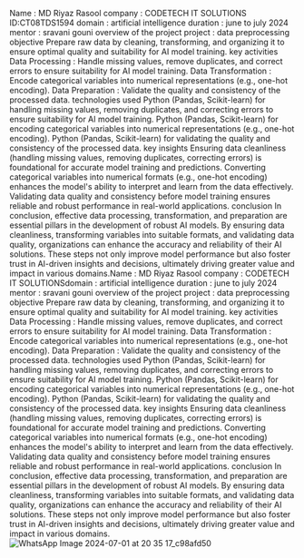 Name : MD Riyaz Rasool
company : CODETECH IT SOLUTIONS
ID:CT08TDS1594
domain : artificial intelligence
duration : june to july 2024
mentor : sravani gouni
overview of the project
project : data preprocessing
objective
Prepare raw data by cleaning, transforming, and organizing it to ensure optimal quality and suitability for AI model training.
key activities
Data Processing : Handle missing values, remove duplicates, and correct errors to ensure suitability for AI model training.
Data Transformation : Encode categorical variables into numerical representations (e.g., one-hot encoding).
Data Preparation : Validate the quality and consistency of the processed data.
technologies used
Python (Pandas, Scikit-learn) for handling missing values, removing duplicates, and correcting errors to ensure suitability for AI model training.
Python (Pandas, Scikit-learn) for encoding categorical variables into numerical representations (e.g., one-hot encoding).
Python (Pandas, Scikit-learn) for validating the quality and consistency of the processed data.
key insights
Ensuring data cleanliness (handling missing values, removing duplicates, correcting errors) is foundational for accurate model training and predictions.
Converting categorical variables into numerical formats (e.g., one-hot encoding) enhances the model's ability to interpret and learn from the data effectively.
Validating data quality and consistency before model training ensures reliable and robust performance in real-world applications.
conclusion
In conclusion, effective data processing, transformation, and preparation are essential pillars in the development of robust AI models. By ensuring data cleanliness, transforming variables into suitable formats, and validating data quality, organizations can enhance the accuracy and reliability of their AI solutions. These steps not only improve model performance but also foster trust in AI-driven insights and decisions, ultimately driving greater value and impact in various domains.Name : MD Riyaz Rasool
company : CODETECH IT SOLUTIONSdomain : artificial intelligence
duration : june to july 2024
mentor : sravani gouni
overview of the project
project : data preprocessing
objective
Prepare raw data by cleaning, transforming, and organizing it to ensure optimal quality and suitability for AI model training.
key activities
Data Processing : Handle missing values, remove duplicates, and correct errors to ensure suitability for AI model training.
Data Transformation : Encode categorical variables into numerical representations (e.g., one-hot encoding).
Data Preparation : Validate the quality and consistency of the processed data.
technologies used
Python (Pandas, Scikit-learn) for handling missing values, removing duplicates, and correcting errors to ensure suitability for AI model training.
Python (Pandas, Scikit-learn) for encoding categorical variables into numerical representations (e.g., one-hot encoding).
Python (Pandas, Scikit-learn) for validating the quality and consistency of the processed data.
key insights
Ensuring data cleanliness (handling missing values, removing duplicates, correcting errors) is foundational for accurate model training and predictions.
Converting categorical variables into numerical formats (e.g., one-hot encoding) enhances the model's ability to interpret and learn from the data effectively.
Validating data quality and consistency before model training ensures reliable and robust performance in real-world applications.
conclusion
In conclusion, effective data processing, transformation, and preparation are essential pillars in the development of robust AI models. By ensuring data cleanliness, transforming variables into suitable formats, and validating data quality, organizations can enhance the accuracy and reliability of their AI solutions. These steps not only improve model performance but also foster trust in AI-driven insights and decisions, ultimately driving greater value and impact in various domains.
![WhatsApp Image 2024-07-01 at 20 35 17_c98afd50](https://github.com/riyazrasool/codetech_task1/assets/160275804/c37c5530-889d-45b6-9ad5-46d506f502af)
